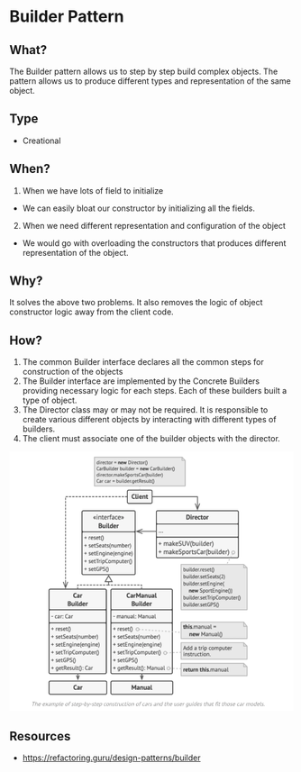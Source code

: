 # Builder Pattern
## What?
The Builder pattern allows us to step by step build complex objects. The pattern allows us to produce different types and representation of the same object.  

## Type
- Creational

## When?
1. When we have lots of field to initialize
- We can easily bloat our constructor by initializing all the fields.

2. When we need different representation and configuration of the object 
- We would go with overloading the constructors that produces different representation of the object.

## Why?
It solves the above two problems. It also removes the logic of object constructor logic away from the client code.

## How?
1. The common Builder interface declares all the common steps for construction of the objects
2. The Builder interface are implemented by the Concrete Builders providing necessary logic for each steps. Each of these builders built a type of object.
3. The Director class may or may not be required. It is responsible to create various different objects by interacting with different types of builders.
4. The client must associate one of the builder objects with the director.

![Builder Design Pattern Example](https://github.com/sanjeevpr/design-patterns/blob/main/Resources/builder.png)

## Resources
- https://refactoring.guru/design-patterns/builder